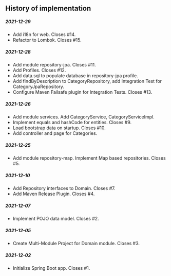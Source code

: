 History of implementation
-------------------------

##### 2021-12-29
* Add i18n for web. Closes #14. 
* Refactor to Lombok. Closes #15. 
##### 2021-12-28
* Add module repository-jpa. Closes #11.
* Add Profiles. Closes #12.
* Add data.sql to populate database in repository-jpa profile.
* Add findByDescription to CategoryRepository, add Integration Test for CategoryJpaRepository.
* Configure Maven Failsafe plugin for Integration Tests. Closes #13.
##### 2021-12-26
* Add module services. Add CategoryService, CategoryServiceImpl.
* Implement equals and hashCode for entities. Closes #9.
* Load bootstrap data on startup. Closes #10. 
* Add controller and page for Categories.  
##### 2021-12-25
* Add module repository-map. Implement Map based repositories. Closes #5.
##### 2021-12-10
* Add Repository interfaces to Domain. Closes #7.
* Add Maven Release Plugin. Closes #4.
##### 2021-12-07
* Implement POJO data model. Closes #2.
##### 2021-12-05
* Create Multi-Module Project for Domain module. Closes #3.
##### 2021-12-02
* Initialize Spring Boot app. Closes #1.
